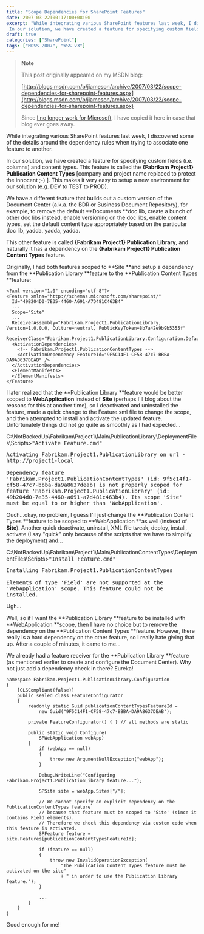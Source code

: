 ```yaml
---
title: "Scope Dependencies for SharePoint Features"
date: 2007-03-22T00:17:00+08:00
excerpt: "While integrating various SharePoint features last week, I discovered some of the details around the dependency rules when trying to associate one feature to another. 
 In our solution, we have created a feature for specifying custom fields (i.e. columns..."
draft: true
categories: ["SharePoint"]
tags: ["MOSS 2007", "WSS v3"]
---
```


> **Note**
> 
> This post originally appeared on my MSDN blog:
> 
> [http://blogs.msdn.com/b/jjameson/archive/2007/03/22/scope-dependencies-for-sharepoint-features.aspx](http://blogs.msdn.com/b/jjameson/archive/2007/03/22/scope-dependencies-for-sharepoint-features.aspx)
> 
> Since [I no longer work for Microsoft](/blog/jjameson/2011/09/02/last-day-with-microsoft), I have copied it here in case that blog ever goes away.

While integrating various SharePoint features last week, I discovered some of the details around the dependency rules when trying to associate one feature to another.

In our solution, we have created a feature for specifying custom fields (i.e. columns) and content types. This feature is called the **{Fabrikam Project1}
Publication Content Types** [company and project name replaced to protect the innocent ;-) ]. This makes it very easy to setup a new environment for our solution (e.g. DEV to TEST to PROD).

We have a different feature that builds out a custom version of the Document Center (a.k.a. the BDR or Business Document Repository), for example, to remove the default **Documents **doc lib, create a bunch of other doc libs instead, enable versioning on the doc libs, enable content types, set the default content type appropriately based on the particular doc lib, yadda, yadda, yadda.

This other feature is called **{Fabrikam Project1} Publication Library**, and naturally it has a dependency on the **{Fabrikam Project1} Publication
Content Types** feature.

Originally, I had both features scoped to **Site **and setup a dependency from the **Publication Library **feature to the **Publication Content Types
**feature:

```
<?xml version="1.0" encoding="utf-8"?>
<Feature xmlns="http://schemas.microsoft.com/sharepoint/"
  Id="49B204D0-7E35-4460-A691-A7D481C463B4"
  ...
  Scope="Site"
  ...
  ReceiverAssembly="Fabrikam.Project1.PublicationLibrary, Version=1.0.0.0, Culture=neutral, PublicKeyToken=8b7a42e9b9b5355f"
  ReceiverClass="Fabrikam.Project1.PublicationLibrary.Configuration.DefaultFeatureReceiver">
  <ActivationDependencies>
    <!-- Fabrikam.Project1.PublicationContentTypes -->
    <ActivationDependency FeatureId="9F5C14F1-CF58-47c7-BBBA-DA9A8637DEAB" />
  </ActivationDependencies>
  <ElementManifests>
  </ElementManifests>
</Feature>
```

I later realized that the **Publication Library **feature would be better scoped to **WebApplication** instead of **Site** (perhaps I'll blog about the reasons for this at another time), so I deactivated and uninstalled the feature, made a quick change to the Feature.xml file to change the scope, and then attempted to install and activate the updated feature. Unfortunately things did not go quite as smoothly as I had expected...

C:\NotBackedUp\Fabrikam\Project1\Main\PublicationLibrary\DeploymentFiles\Scripts&gt;<kbd>"Activate
Feature.cmd"</kbd>

<samp>Activating Fabrikam.Project1.PublicationLibrary on url - http://project1-local<br>
<br>
Dependency feature 'Fabrikam.Project1.PublicationContentTypes' (id: 9f5c14f1-cf58-47c7-bbba-da9a8637deab)
is not properly scoped for feature 'Fabrikam.Project1.PublicationLibrary' (id:
49b204d0-7e35-4460-a691-a7d481c463b4). Its scope 'Site' must be equal to or
higher than 'WebApplication'.</samp>

Ouch...okay, no problem, I guess I'll just change the **Publication Content Types
**feature to be scoped to **WebApplication **as well (instead of **Site**). Another quick deactivate, uninstall, XML file tweak, deploy, install, activate (I say "quick" only because of the scripts that we have to simplify the deployment) and...

C:\NotBackedUp\Fabrikam\Project1\Main\PublicationContentTypes\DeploymentFiles\Scripts&gt;<kbd>"Install
Feature.cmd"</kbd>

<samp>Installing Fabrikam.Project1.PublicationContentTypes<br>
<br>
Elements of type 'Field' are not supported at the 'WebApplication' scope. This
feature could not be installed.</samp>

Ugh...

Well, so if I want the **Publication Library **feature to be installed with **WebApplication
**scope, then I have no choice but to remove the dependency on the **Publication Content
Types **feature. However, there really is a hard dependency on the other feature, so I really hate giving that up. After a couple of minutes, it came to me...

We already had a feature receiver for the **Publication Library
**feature (as mentioned earlier to create and configure the Document Center). Why not just add a dependency check in there? Eureka!

```
namespace Fabrikam.Project1.PublicationLibrary.Configuration
{
    [CLSCompliant(false)]
    public sealed class FeatureConfigurator
    {
        readonly static Guid publicationContentTypesFeatureId =
            new Guid("9F5C14F1-CF58-47c7-BBBA-DA9A8637DEAB");
        
        private FeatureConfigurator() { } // all methods are static
        
        public static void Configure(
            SPWebApplication webApp)
        {
            if (webApp == null)
            {
                throw new ArgumentNullException("webApp");
            }
            
            Debug.WriteLine("Configuring Fabrikam.Project1.PublicationLibrary feature...");
            
            SPSite site = webApp.Sites["/"];
            
            // We cannot specify an explicit dependency on the PublicationContentTypes feature
            // because that feature must be scoped to 'Site' (since it contains Field elements).
            // Therefore we check this dependency via custom code when this feature is activated.
            SPFeature feature = site.Features[publicationContentTypesFeatureId];
            
            if (feature == null)
            {
                throw new InvalidOperationException(
                    "The Publication Content Types feature must be activated on the site"
                    + " in order to use the Publication Library feature.");
            }

            ...
        }
    }
}
```

Good enough for me!

